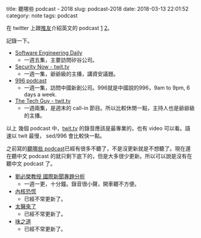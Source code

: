 title: 聽哪些 podcast - 2018
slug: podcast-2018
date: 2018-03-13 22:01:52
category: note
tags: podcast

在 twitter 上跟[推友](https://twitter.com/hSATAC/status/973512760251244544)介紹英文的 podcast [1](https://twitter.com/solomonhuang/status/973530684512808960) [2](https://twitter.com/solomonhuang/status/973531511008866304)。

記錄一下。

* [Software Engineering Daily](https://softwareengineeringdaily.com/)
    * 一週五集，主要訪問矽谷公司。
* [Security Now - twit.tv](https://twit.tv/shows/security-now)
    * 一週一集，爺爺級的主播，講資安議題。
* [996 podcast](https://996.ggvc.com/podcast/)
    * 一週一集，訪問中國新創公司。996就是中國說的996，9am to 9pm, 6 days a week.
* [The Tech Guy - twit.tv](https://twit.tv/shows/the-tech-guy)
    * 一週兩集，是週末的 call-in 節目。所以比較休閒一點，主持人也是爺爺級的主播。

以上 幾個 podcast 中，[twit.tv](https://twit.tv) 的錄音應該是最專業的，也有 video 可以看。語速以 twit 最慢， sed/996 會比較快一點。

之前寫的[聽哪些 podcast](/posts/2016/10/05/podcast/)已經有很多不聽了，不是沒更新就是不想聽了。現在還在聽中文 podcast 的就只剩下底下的，但是大多很少更新。所以可以說是沒有在聽中文 podcast 了。

* [劉必榮教授 國際新聞專題分析](https://itunes.apple.com/tw/podcast/id1109872694)
    * 一週一更，十分鐘。錄音很小聲，開車聽不方便。
* [內核恐慌](https://ipn.li/kernelpanic/)
    * 已經不常更新了。
* [太醫來了](https://ipn.li/taiyilaile/)
    * 已經不常更新了。
* [味之道](https://ipn.li/weizhidao/)
    * 已經不常更新了。
